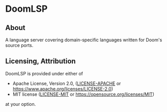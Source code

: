 # DoomLSP

## About

A language server covering domain-specific languages written for Doom's source ports.

## Licensing, Attribution

DoomLSP is provided under either of

 * Apache License, Version 2.0, ([LICENSE-APACHE](LICENSE-APACHE) or https://www.apache.org/licenses/LICENSE-2.0)
 * MIT license ([LICENSE-MIT](LICENSE-MIT) or https://opensource.org/licenses/MIT)

at your option.
